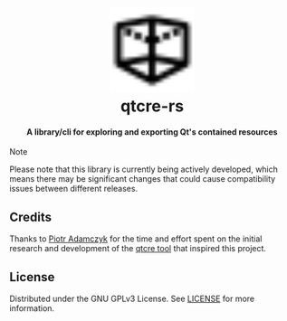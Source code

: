 <!-- suppress HtmlDeprecatedAttribute -->
<h1 align="center">
    <a href="https://github.com/zakuciael/qtcre-rs">
        <img alt="qtcre-rs" src="assets/logo.svg" width="150" />
    </a>
    <br />
    qtcre-rs
</h1>

<h4 align="center">
    A library/cli for exploring and exporting Qt's contained resources
</h4>

> [!NOTE]
> Please note that this library is currently being actively developed, which means there may be significant changes that
> could cause compatibility issues between different releases.

## Credits

Thanks to [Piotr Adamczyk](https://github.com/imxeno) for the time and effort spent on the initial research and
development of the [qtcre tool](https://github.com/imxeno/qtcre) that inspired this project.

## License

Distributed under the GNU GPLv3 License. See [LICENSE](LICENSE) for more information.